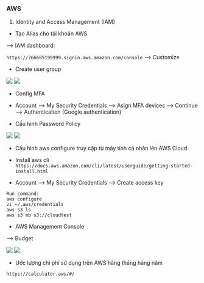 ### AWS 

1. Identity and Access Management (IAM)

- Tạo Alias cho tài khoản AWS

--> IAM dashboard:

`https://766685199999.signin.aws.amazon.com/console` --> Customize 

- Create user group

<img src="/Note/img/aws1.png">

<img src="/Note/img/aws2.png">

* Config MFA

- Account --> My Security Credentials --> Asign MFA devices --> Continue --> Authentication (Google authentication)

* Cấu hình Password Policy

<img src="/Note/img/aws3.png">

<img src="/Note/img/aws4.png">

* Cấu hình aws configure truy cập từ máy tính cá nhân lên AWS Cloud

- Install aws cli `https://docs.aws.amazon.com/cli/latest/userguide/getting-started-install.html`

- Account --> My Security Credentials --> Create access key 

```
Run command:
aws configure
vi ~/.aws/credentials
aws s3 ls
aws s3 mb s3://cloudtest
```

* AWS Management Console

--> Budget

<img src="/Note/img/aws5.png">

<img src="/Note/img/aws6.png">

* Uớc lượng chi phí sử dụng trên AWS hàng tháng hàng năm

`https://calculator.aws/#/`








